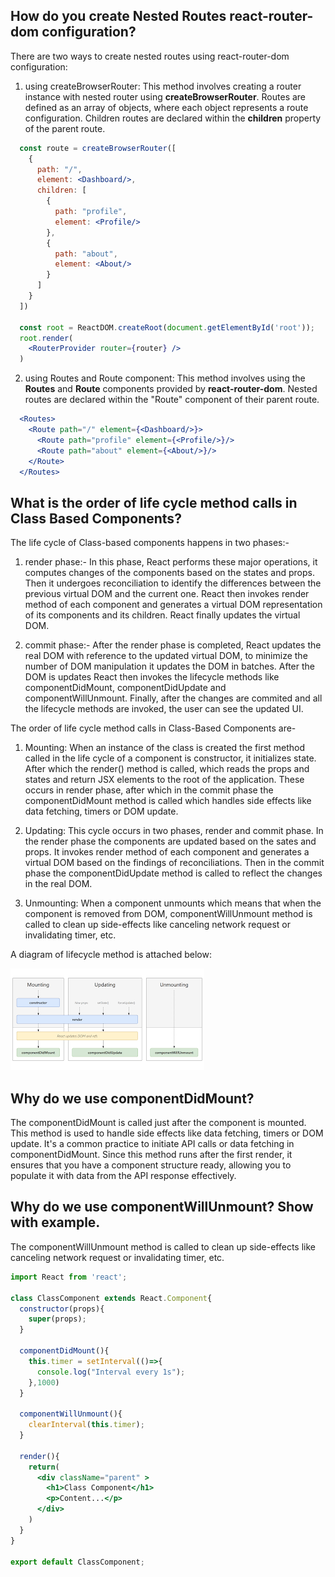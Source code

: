 ## How do you create Nested Routes react-router-dom configuration? 

There are two ways to create nested routes using react-router-dom configuration:

1. using createBrowserRouter: This method involves creating a router instance with nested router using <b>createBrowserRouter</b>. Routes are defined as an array of objects, where each object represents a route configuration. Children routes are declared within the <b>children</b> property of the parent route.
```jsx
  const route = createBrowserRouter([
    {
      path: "/",
      element: <Dashboard/>,
      children: [
        {
          path: "profile",
          element: <Profile/>
        },
        {
          path: "about",
          element: <About/>
        }
      ]
    }
  ])

  const root = ReactDOM.createRoot(document.getElementById('root'));
  root.render(
    <RouterProvider router={router} />
  )
```

2. using Routes and Route component: This method involves using the <b>Routes</b> and <b>Route</b> components provided by <b>react-router-dom</b>. Nested routes are declared within the "Route" component of their parent route.

```jsx
  <Routes>
    <Route path="/" element={<Dashboard/>}>
      <Route path="profile" element={<Profile/>}/>
      <Route path="about" element={<About/>}/>
    </Route>
  </Routes>
```

## What is the order of life cycle method calls in Class Based Components?

The life cycle of Class-based components happens in two phases:-
1) render phase:- In this phase, React performs these major operations, it computes changes of the components based on the states and props. Then it undergoes reconciliation to identify the differences between the previous virtual DOM and the current one. React then invokes render method of each component and generates a virtual DOM representation of its components and its children. React finally updates the virtual DOM.

2) commit phase:- After the render phase is completed, React updates the real DOM with reference to the updated virtual DOM, to minimize the number of DOM manipulation it updates the DOM in batches. After the DOM is updates React then invokes the lifecycle methods like componentDidMount, componentDidUpdate and componentWillUnmount. Finally, after the changes are commited and all the lifecycle methods are invoked, the user can see the updated UI.

The order of life cycle method calls in Class-Based Components are-

1) Mounting: When an instance of the class is created the first method called in the life cycle of a component is constructor, it initializes state. After which the render() method is called, which reads the props and states and return JSX elements to the root of the application. These occurs in render phase, after which in the commit phase the componentDidMount method is called which handles side effects like data fetching, timers or DOM update.

2) Updating: This cycle occurs in two phases, render and commit phase. In the render phase the components are updated based on the sates and props. It invokes render method of each component and generates a virtual DOM based on the findings of reconciliations. Then in the commit phase the componentDidUpdate method is called to reflect the changes in the real DOM.

3) Unmounting: When a component unmounts which means that when the component is removed from DOM, componentWillUnmount method is called to clean up side-effects like canceling network request or invalidating timer, etc.

A diagram of lifecycle method is attached below:

![Life Cycle Method](./lifecycle-method.png)

## Why do we use componentDidMount?

The componentDidMount is called just after the component is mounted. This method is used to handle side effects like data fetching, timers or DOM update. It's a common practice to initiate API calls or data fetching in componentDidMount. Since this method runs after the first render, it ensures that you have a component structure ready, allowing you to populate it with data from the API response effectively.

## Why do we use componentWillUnmount? Show with example.
The componentWillUnmount method is called to clean up side-effects like canceling network request or invalidating
timer, etc.

```jsx
import React from 'react';

class ClassComponent extends React.Component{
  constructor(props){
    super(props);
  }

  componentDidMount(){
    this.timer = setInterval(()=>{
      console.log("Interval every 1s");
    },1000)
  }

  componentWillUnmount(){
    clearInterval(this.timer);
  }

  render(){
    return(
      <div className="parent" >
        <h1>Class Component</h1>
        <p>Content...</p>
      </div>
    )
  }
}

export default ClassComponent;
```